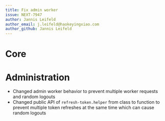 ```yaml
---
title: Fix admin worker
issue: NEXT-7947
author: Jannis Leifeld
author_email: j.leifeld@haokeyingxiao.com
author_github: Jannis Leifeld
---
```

# Core
# Administration
* Changed admin worker behavior to prevent multiple worker requests and random logouts
* Changed public API of `refresh-token.helper` from class to function to prevent multiple token refreshes at the same time which can cause random logouts
